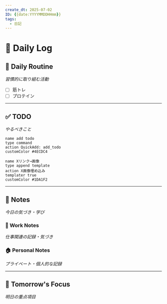 ```yaml
---
create_dt: 2025-07-02
ID: {{date:YYYYMMDDHHmm}}
tags:
  - 日記
---
```


# 📅 Daily Log

## 💪 Daily Routine
*習慣的に取り組む活動*

- [ ] 筋トレ
- [ ] プロテイン

---

## ✅ TODO
*やるべきこと*

```button
name add todo
type command
action QuickAdd: add_todo
customColor #4ECDC4
```
```button
name Xリンク→画像
type append template
action X画像埋め込み
templater true
customColor #1DA1F2
```

---

## 📝 Notes
*今日の気づき・学び*

### 💼 Work Notes
*仕事関連の記録・気づき*



### 🏠 Personal Notes  
*プライベート・個人的な記録*



---

## 🎯 Tomorrow's Focus
*明日の重点項目*
